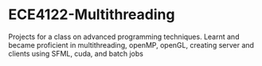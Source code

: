 # ECE4122-Multithreading
Projects for a class on advanced programming techniques. Learnt and became proficient in multithreading, openMP, openGL, creating server and clients using SFML, cuda, and batch jobs
